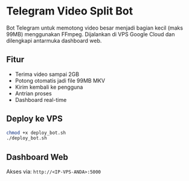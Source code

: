 # Telegram Video Split Bot

Bot Telegram untuk memotong video besar menjadi bagian kecil (maks 99MB) menggunakan FFmpeg. Dijalankan di VPS Google Cloud dan dilengkapi antarmuka dashboard web.

## Fitur
- Terima video sampai 2GB
- Potong otomatis jadi file 99MB MKV
- Kirim kembali ke pengguna
- Antrian proses
- Dashboard real-time

## Deploy ke VPS
```bash
chmod +x deploy_bot.sh
./deploy_bot.sh
```

## Dashboard Web
Akses via: `http://<IP-VPS-ANDA>:5000`
